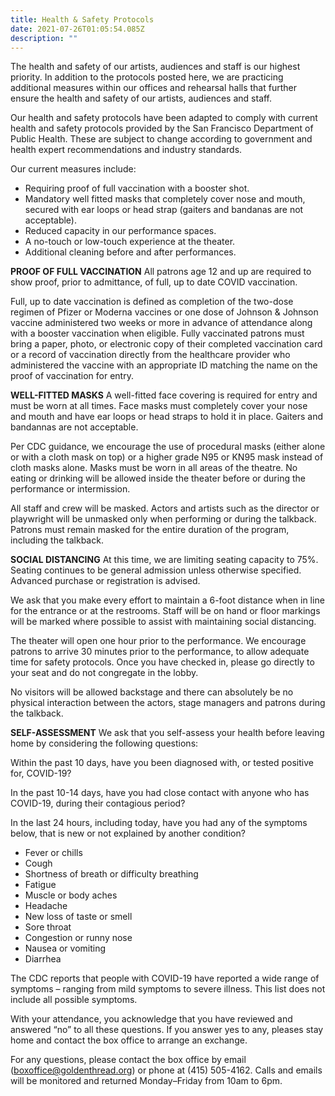 ```yaml
---
title: Health & Safety Protocols
date: 2021-07-26T01:05:54.085Z
description: ""
---
```

The health and safety of our artists, audiences and staff is our highest priority. In addition to the protocols posted here, we are practicing additional measures within our offices and rehearsal halls that further ensure the health and safety of our artists, audiences and staff.

Our health and safety protocols have been adapted to comply with current health and safety protocols provided by the San Francisco Department of Public Health. These are subject to change according to government and health expert recommendations and industry standards.

Our current measures include:

* Requiring proof of full vaccination with a booster shot.
* Mandatory well fitted masks that completely cover nose and mouth, secured with ear loops or head strap (gaiters and bandanas are not acceptable).
* Reduced capacity in our performance spaces.
* A no-touch or low-touch experience at the theater.
* Additional cleaning before and after performances.

**PROOF OF FULL VACCINATION**
All patrons age 12 and up are required to show proof, prior to admittance, of full, up to date COVID vaccination.

Full, up to date vaccination is defined as completion of the two-dose regimen of Pfizer or Moderna vaccines or one dose of Johnson & Johnson vaccine administered two weeks or more in advance of attendance along with a booster vaccination when eligible. Fully vaccinated patrons must bring a paper, photo, or electronic copy of their completed vaccination card or a record of vaccination directly from the healthcare provider who administered the vaccine with an appropriate ID matching the name on the proof of vaccination for entry.

**WELL-FITTED MASKS**
A well-fitted face covering is required for entry and must be worn at all times. Face masks must completely cover your nose and mouth and have ear loops or head straps to hold it in place. Gaiters and bandannas are not acceptable.

Per CDC guidance, we encourage the use of procedural masks (either alone or with a cloth mask on top) or a higher grade N95 or KN95 mask instead of cloth masks alone. Masks must be worn in all areas of the theatre. No eating or drinking will be allowed inside the theater before or during the performance or intermission.

All staff and crew will be masked. Actors and artists such as the director or playwright will be unmasked only when performing or during the talkback. Patrons must remain masked for the entire duration of the program, including the talkback.

**SOCIAL DISTANCING**
At this time, we are limiting seating capacity to 75%. Seating continues to be general admission unless otherwise specified. Advanced purchase or registration is advised.

We ask that you make every effort to maintain a 6-foot distance when in line for the entrance or at the restrooms. Staff will be on hand or floor markings will be marked where possible to assist with maintaining social distancing.

The theater will open one hour prior to the performance. We encourage patrons to arrive 30 minutes prior to the performance, to allow adequate time for safety protocols. Once you have checked in, please go directly to your seat and do not congregate in the lobby.

No visitors will be allowed backstage and there can absolutely be no physical interaction between the actors, stage managers and patrons during the talkback.

**SELF-ASSESSMENT**
We ask that you self-assess your health before leaving home by considering the following questions:

Within the past 10 days, have you been diagnosed with, or tested positive for, COVID-19?

In the past 10-14 days, have you had close contact with anyone who has COVID-19, during their contagious period?

In the last 24 hours, including today, have you had any of the symptoms below, that is new or not explained by another condition?

* Fever or chills
* Cough
* Shortness of breath or difficulty breathing
* Fatigue
* Muscle or body aches
* Headache
* New loss of taste or smell
* Sore throat
* Congestion or runny nose
* Nausea or vomiting
* Diarrhea

The CDC reports that people with COVID-19 have reported a wide range of symptoms – ranging from mild symptoms to severe illness. This list does not include all possible symptoms.

With your attendance, you acknowledge that you have reviewed and answered “no” to all these questions. If you answer yes to any, pleases stay home and contact the box office to arrange an exchange.

For any questions, please contact the box office by email (boxoffice@goldenthread.org) or phone at (415) 505-4162. Calls and emails will be monitored and returned Monday–Friday from 10am to 6pm.